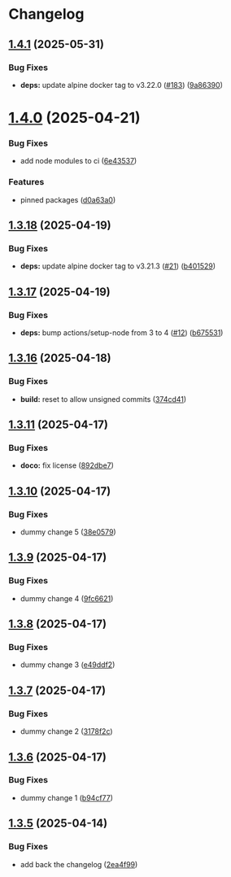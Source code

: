 # Changelog

## [1.4.1](https://github.com/jamiemoore/tools/compare/v1.4.0...v1.4.1) (2025-05-31)


### Bug Fixes

* **deps:** update alpine docker tag to v3.22.0 ([#183](https://github.com/jamiemoore/tools/issues/183)) ([9a86390](https://github.com/jamiemoore/tools/commit/9a86390abd605590626c493758e70ed7854c7d50))

# [1.4.0](https://github.com/jamiemoore/tools/compare/v1.3.18...v1.4.0) (2025-04-21)


### Bug Fixes

* add node modules to ci ([6e43537](https://github.com/jamiemoore/tools/commit/6e435374bb7b3fcf91cb4874b6a3cec4f97ba257))


### Features

* pinned packages ([d0a63a0](https://github.com/jamiemoore/tools/commit/d0a63a038c3ea12bf383d1640595219956cb29a6))

## [1.3.18](https://github.com/jamiemoore/tools/compare/v1.3.17...v1.3.18) (2025-04-19)


### Bug Fixes

* **deps:** update alpine docker tag to v3.21.3 ([#21](https://github.com/jamiemoore/tools/issues/21)) ([b401529](https://github.com/jamiemoore/tools/commit/b401529955ae5cd3fb4e7a378ba145b1b256f12d))

## [1.3.17](https://github.com/jamiemoore/tools/compare/v1.3.16...v1.3.17) (2025-04-19)


### Bug Fixes

* **deps:** bump actions/setup-node from 3 to 4 ([#12](https://github.com/jamiemoore/tools/issues/12)) ([b675531](https://github.com/jamiemoore/tools/commit/b6755311fdc199f0def160dbc679825c2633d18f))

## [1.3.16](https://github.com/jamiemoore/tools/compare/v1.3.15...v1.3.16) (2025-04-18)


### Bug Fixes

* **build:** reset to allow unsigned commits ([374cd41](https://github.com/jamiemoore/tools/commit/374cd41fd0d6e783cd4eec2eff5498cc25fe99a0))

## [1.3.11](https://github.com/jamiemoore/tools/compare/v1.3.10...v1.3.11) (2025-04-17)


### Bug Fixes

* **doco:** fix license ([892dbe7](https://github.com/jamiemoore/tools/commit/892dbe76d813ab99f40f96e11d19e9cdab948f75))

## [1.3.10](https://github.com/jamiemoore/tools/compare/v1.3.9...v1.3.10) (2025-04-17)


### Bug Fixes

* dummy change 5 ([38e0579](https://github.com/jamiemoore/tools/commit/38e057919eb2f922a3ca99cd19af7e5de5b96d48))

## [1.3.9](https://github.com/jamiemoore/tools/compare/v1.3.8...v1.3.9) (2025-04-17)


### Bug Fixes

* dummy change 4 ([9fc6621](https://github.com/jamiemoore/tools/commit/9fc6621681a1ad3485b50ee4bbaca75b0b17d3e0))

## [1.3.8](https://github.com/jamiemoore/tools/compare/v1.3.7...v1.3.8) (2025-04-17)


### Bug Fixes

* dummy change 3 ([e49ddf2](https://github.com/jamiemoore/tools/commit/e49ddf2d289939305e37f5560a7dad07a5324f50))

## [1.3.7](https://github.com/jamiemoore/tools/compare/v1.3.6...v1.3.7) (2025-04-17)


### Bug Fixes

* dummy change 2 ([3178f2c](https://github.com/jamiemoore/tools/commit/3178f2c5810e9492f5a74885a4cc3a81f58e6462))

## [1.3.6](https://github.com/jamiemoore/tools/compare/v1.3.5...v1.3.6) (2025-04-17)


### Bug Fixes

* dummy change 1 ([b94cf77](https://github.com/jamiemoore/tools/commit/b94cf77ff0c01a13609477d135262923eb5eb3aa))

## [1.3.5](https://github.com/jamiemoore/tools/compare/v1.3.4...v1.3.5) (2025-04-14)


### Bug Fixes

* add back the changelog ([2ea4f99](https://github.com/jamiemoore/tools/commit/2ea4f99d2a839b1cce3e45bfac192d778865b66d))
